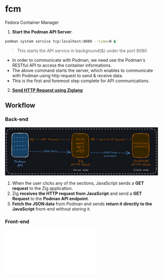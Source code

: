 # fcm
Fedora Container Manager

1. **Start the Podman API Server**:

``` sh
podman system service tcp:localhost:8080 --time=0 &
```
> This starts the API service in background(&) under the port 8080

- In order to communicate with Podman, we need use the Podman's RESTful API to access the container informations.
- The above command starts the server, which enables to communicate with Podman using http request to send & receive data.
- This is the first and foremost step complete for API communications.

2. [**Send HTTP Request using Ziglang**](./backend/routes/README.md)

## Workflow

### Back-end
![back-end-zig img](./docs/img/back-end-zig.png)
1. When the user clicks any of the sections, JavaScript sends a **GET request** to the Zig application.
2. Zig **receives the HTTP request from JavaScript** and send a **GET Request** to the **Podman API endpoint**.
3. **Fetch the JSON data** from Podman and sends **return it directly to the JavaScript** front-end without storing it.

### Front-end
![front-end img](./docs/img/front-end.img)
